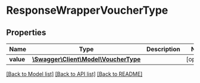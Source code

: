 # ResponseWrapperVoucherType

## Properties
Name | Type | Description | Notes
------------ | ------------- | ------------- | -------------
**value** | [**\Swagger\Client\Model\VoucherType**](VoucherType.md) |  | [optional] 

[[Back to Model list]](../../README.md#documentation-for-models) [[Back to API list]](../../README.md#documentation-for-api-endpoints) [[Back to README]](../../README.md)

